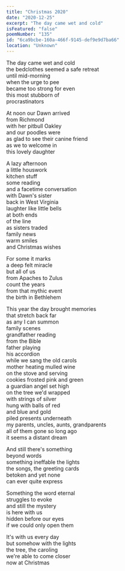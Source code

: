 ```yaml
---
title: "Christmas 2020"
date: "2020-12-25"
excerpt: "The day came wet and cold"
isFeatured: "false"
poemNumber: "135"
id: "6ca9bcbe-160a-466f-9145-def9e9d7ba66"
location: "Unknown"
---
```


The day came wet and cold  
the bedclothes seemed a safe retreat  
until mid-morning  
when the urge to pee  
became too strong for even  
this most stubborn of  
procrastinators

At noon our Dawn arrived  
from Richmond  
with her pitbull Oakley  
and our poodles were  
as glad to see their canine friend  
as we to welcome in  
this lovely daughter

A lazy afternoon  
a little houswork  
kitchen stuff  
some reading  
and a facetime conversation  
with Dawn's sister  
back in West Virginia  
laughter like little bells  
at both ends  
of the line  
as sisters traded  
family news  
warm smiles  
and Christmas wishes

For some it marks  
a deep felt miracle  
but all of us  
from Apaches to Zulus  
count the years  
from that mythic event  
the birth in Bethlehem

This year the day brought memories  
that stretch back far  
as any I can summon  
family scenes  
grandfather reading  
from the Bible  
father playing  
his accordion  
while we sang the old carols  
mother heating mulled wine  
on the stove and serving  
cookies frosted pink and green  
a guardian angel set high  
on the tree we'd wrapped  
with strings of silver  
hung with balls of red  
and blue and gold  
piled presents underneath  
my parents, uncles, aunts, grandparents  
all of them gone so long ago  
it seems a distant dream

And still there's something  
beyond words  
something ineffable the lights  
the songs, the greeting cards  
betoken and yet none  
can ever quite express

Something the word eternal  
struggles to evoke  
and still the mystery  
is here with us  
hidden before our eyes  
if we could only open them

It's with us every day  
but somehow with the lights  
the tree, the caroling  
we're able to come closer  
now at Christmas
